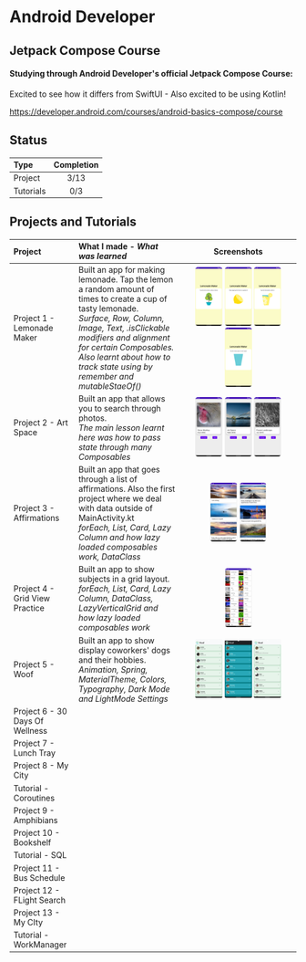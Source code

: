 # Android Developer

## Jetpack Compose Course

#### Studying through Android Developer's official Jetpack Compose Course: 
Excited to see how it differs from SwiftUI - Also excited to be using Kotlin!

https://developer.android.com/courses/android-basics-compose/course

## Status

| Type               | Completion |
| :----------------- | :--------: |
| Project            |   3/13   |
| Tutorials |    0/3     |

## Projects and Tutorials

| Project    | What I made - *What was learned*  | Screenshots |
| :-- | :-- | :--: |
| Project 1 -  Lemonade Maker | Built an app for making lemonade. Tap the lemon a random amount of times to create a cup of tasty lemonade. <br> _Surface, Row, Column, Image, Text, .isClickable modifiers and alignment for certain Composables. Also learnt about how to track state using by remember and mutableStaeOf()_  | <img src="https://github.com/thompson-dean/AndroidBasics-JetpackCompose/blob/main/LemonadeMaker/screenshots/screen01.png" width=25% height=25%> <img src="https://github.com/thompson-dean/AndroidBasics-JetpackCompose/blob/main/LemonadeMaker/screenshots/screen02.png" width=25% height=25%> <img src="https://github.com/thompson-dean/AndroidBasics-JetpackCompose/blob/main/LemonadeMaker/screenshots/screen03.png" width=25% height=25%> <img src="https://github.com/thompson-dean/AndroidBasics-JetpackCompose/blob/main/LemonadeMaker/screenshots/screen04.png" width=25% height=25%>  |
| Project 2 -  Art Space | Built an app that allows you to search through photos. <br> _The main lesson learnt here was how to pass state through many Composables_  | <img src="https://github.com/thompson-dean/AndroidBasics-JetpackCompose/blob/main/ArtSpace/screenshots/screen01.png" width=25% height=25%> <img src="https://github.com/thompson-dean/AndroidBasics-JetpackCompose/blob/main/ArtSpace/screenshots/screen02.png" width=25% height=25%> <img src="https://github.com/thompson-dean/AndroidBasics-JetpackCompose/blob/main/ArtSpace/screenshots/screen03.png" width=25% height=25%> |
| Project 3 -  Affirmations |  Built an app that goes through a list of affirmations. Also the first project where we deal with data outside of MainActivity.kt <br> _forEach, List, Card, Lazy Column and how lazy loaded composables work, DataClass_  | <img src="https://github.com/thompson-dean/AndroidBasics-JetpackCompose/blob/main/MyAffirmations/screenshots/screen01.png" width=25% height=25%> <img src="https://github.com/thompson-dean/AndroidBasics-JetpackCompose/blob/main/MyAffirmations/screenshots/screen02.png" width=25% height=25%> |
| Project 4 -  Grid View Practice | Built an app to show subjects in a grid layout. _forEach, List, Card, Lazy Column, DataClass, LazyVerticalGrid and how lazy loaded composables work_ | <img src="https://github.com/thompson-dean/AndroidBasics-JetpackCompose/blob/main/GridViewPractice/screenshots/screen01.png" width=25% height=25%> |
| Project 5 -  Woof | Built an app to show display coworkers' dogs and their hobbies. _Animation, Spring, MaterialTheme, Colors, Typography, Dark Mode and LightMode Settings_  | <img src="https://github.com/thompson-dean/AndroidBasics-JetpackCompose/blob/main/Woof/screenshots/screen01.png" width=25% height=25%> <img src="https://github.com/thompson-dean/AndroidBasics-JetpackCompose/blob/main/Woof/screenshots/screen02.png" width=25% height=25%> <img src="https://github.com/thompson-dean/AndroidBasics-JetpackCompose/blob/main/Woof/screenshots/screen03.png" width=25% height=25%>  |
| Project 6 -  30 Days Of Wellness |   |  |
| Project 7 -  Lunch Tray |   |  |
| Project 8 -  My City |   |  |
| Tutorial -  Coroutines |   |  |
| Project 9 -  Amphibians |   |  |
| Project 10 -  Bookshelf |   |  |
| Tutorial -  SQL |   |  |
| Project 11 -  Bus Schedule |   |  |
| Project 12 -  FLight Search |   |  |
| Project 13 -  My CIty |   |  |
| Tutorial -  WorkManager |   |  |
